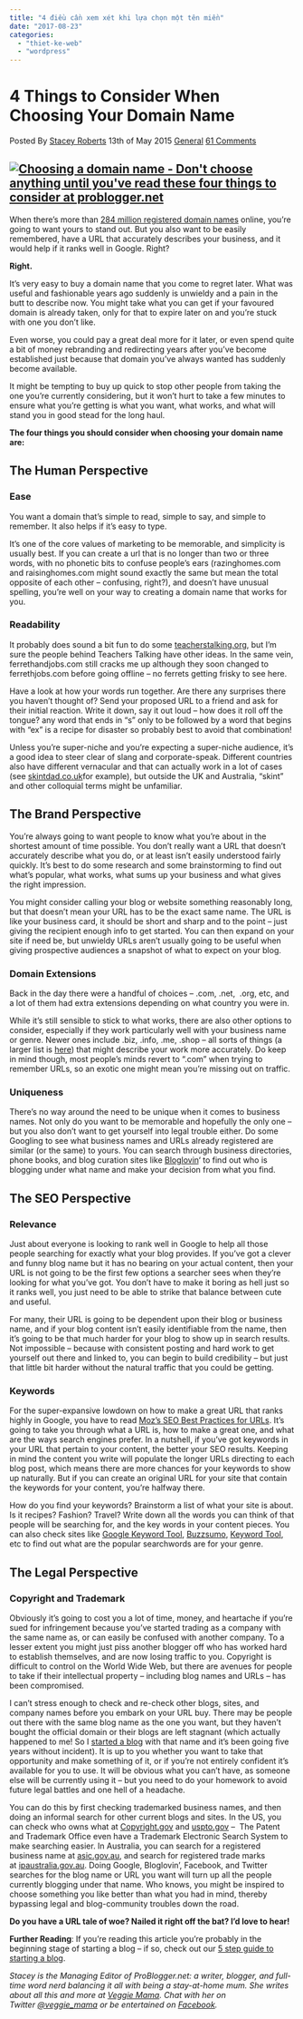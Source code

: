 ```yaml
---
title: "4 điều cần xem xét khi lựa chọn một tên miền"
date: "2017-08-23"
categories: 
  - "thiet-ke-web"
  - "wordpress"
---
```


# 4 Things to Consider When Choosing Your Domain Name

Posted By [Stacey Roberts](https://problogger.com/author/stacey/) 13th of May 2015 [General](https://problogger.com/category/general/)  [61 Comments](https://problogger.com/4-things-to-consider-when-choosing-your-domain-name/#disqus_thread)

## [![Choosing a domain name - Don't choose anything until you've read these four things to consider at problogger.net](/assets/images/Choosing-a-domain-name-Dont-choose-anything-until-youve-read-these-four-things-to-consider-at-problogger.net_.jpg)](https://problogger.com/wp-content/uploads/2015/04/Choosing-a-domain-name-Dont-choose-anything-until-youve-read-these-four-things-to-consider-at-problogger.net_.jpg)

When there’s more than [284 million registered domain names](http://tekeye.biz/2014/how-many-websites-are-there) online, you’re going to want yours to stand out. But you also want to be easily remembered, have a URL that accurately describes your business, and it would help if it ranks well in Google. Right?

**Right.**

It’s very easy to buy a domain name that you come to regret later. What was useful and fashionable years ago suddenly is unwieldy and a pain in the butt to describe now. You might take what you can get if your favoured domain is already taken, only for that to expire later on and you’re stuck with one you don’t like.

Even worse, you could pay a great deal more for it later, or even spend quite a bit of money rebranding and redirecting years after you’ve become established just because that domain you’ve always wanted has suddenly become available.

It might be tempting to buy up quick to stop other people from taking the one you’re currently considering, but it won’t hurt to take a few minutes to ensure what you’re getting is what you want, what works, and what will stand you in good stead for the long haul.

**The four things you should consider when choosing your domain name are:**

## The Human Perspective

### Ease

You want a domain that’s simple to read, simple to say, and simple to remember. It also helps if it’s easy to type.

It’s one of the core values of marketing to be memorable, and simplicity is usually best. If you can create a url that is no longer than two or three words, with no phonetic bits to confuse people’s ears (razinghomes.com and raisinghomes.com might sound exactly the same but mean the total opposite of each other – confusing, right?), and doesn’t have unusual spelling, you’re well on your way to creating a domain name that works for you.

### Readability

It probably does sound a bit fun to do some [teacherstalking.org](http://teacherstalking.org/), but I’m sure the people behind Teachers Talking have other ideas. In the same vein, ferrethandjobs.com still cracks me up although they soon changed to ferrethjobs.com before going offline – no ferrets getting frisky to see here.

Have a look at how your words run together. Are there any surprises there you haven’t thought of? Send your proposed URL to a friend and ask for their initial reaction. Write it down, say it out loud – how does it roll off the tongue? any word that ends in “s” only to be followed by a word that begins with “ex” is a recipe for disaster so probably best to avoid that combination!

Unless you’re super-niche and you’re expecting a super-niche audience, it’s a good idea to steer clear of slang and corporate-speak. Different countries also have different vernacular and that can actually work in a lot of cases (see [skintdad.co.uk](http://skintdad.co.uk/)for example), but outside the UK and Australia, “skint” and other colloquial terms might be unfamiliar.

## The Brand Perspective

You’re always going to want people to know what you’re about in the shortest amount of time possible. You don’t really want a URL that doesn’t accurately describe what you do, or at least isn’t easily understood fairly quickly. It’s best to do some research and some brainstorming to find out what’s popular, what works, what sums up your business and what gives the right impression.

You might consider calling your blog or website something reasonably long, but that doesn’t mean your URL has to be the exact same name. The URL is like your business card, it should be short and sharp and to the point – just giving the recipient enough info to get started. You can then expand on your site if need be, but unwieldy URLs aren’t usually going to be useful when giving prospective audiences a snapshot of what to expect on your blog.

### Domain Extensions

Back in the day there were a handful of choices – .com, .net,  .org, etc, and a lot of them had extra extensions depending on what country you were in.

While it’s still sensible to stick to what works, there are also other options to consider, especially if they work particularly well with your business name or genre. Newer ones include .biz, .info, .me, .shop – all sorts of things (a larger list is [here](https://www.name.com/domains)) that might describe your work more accurately. Do keep in mind though, most people’s minds revert to “.com” when trying to remember URLs, so an exotic one might mean you’re missing out on traffic.

### Uniqueness

There’s no way around the need to be unique when it comes to business names. Not only do you want to be memorable and hopefully the only one – but you also don’t want to get yourself into legal trouble either. Do some Googling to see what business names and URLs already registered are similar (or the same) to yours. You can search through business directories, phone books, and blog curation sites like [Bloglovin](http://www.bloglovin.com/)‘ to find out who is blogging under what name and make your decision from what you find.

## The SEO Perspective

### Relevance

Just about everyone is looking to rank well in Google to help all those people searching for exactly what your blog provides. If you’ve got a clever and funny blog name but it has no bearing on your actual content, then your URL is not going to be the first few options a searcher sees when they’re looking for what you’ve got. You don’t have to make it boring as hell just so it ranks well, you just need to be able to strike that balance between cute and useful.

For many, their URL is going to be dependent upon their blog or business name, and if your blog content isn’t easily identifiable from the name, then it’s going to be that much harder for your blog to show up in search results. Not impossible – because with consistent posting and hard work to get yourself out there and linked to, you can begin to build credibility – but just that little bit harder without the natural traffic that you could be getting.

### Keywords

For the super-expansive lowdown on how to make a great URL that ranks highly in Google, you have to read [Moz’s SEO Best Practices for URLs](https://moz.com/learn/seo/url). It’s going to take you through what a URL is, how to make a great one, and what are the ways search engines prefer. In a nutshell, if you’ve got keywords in your URL that pertain to your content, the better your SEO results. Keeping in mind the content you write will populate the longer URLs directing to each blog post, which means there are more chances for your keywords to show up naturally. But if you can create an original URL for your site that contain the keywords for your content, you’re halfway there.

How do you find your keywords? Brainstorm a list of what your site is about. Is it recipes? Fashion? Travel? Write down all the words you can think of that people will be searching for, and the key words in your content pieces. You can also check sites like [Google Keyword Tool](https://www.google.com.au/adwords/?channel=ha&sourceid=awo&subid=au-en-ha-aw-bkhp0~66033991638&gclid=CLCJ-N_XusUCFQRwvAod-ocAww), [Buzzsumo](http://buzzsumo.com/), [Keyword Tool](http://keywordtool.io/), etc to find out what are the popular searchwords are for your genre.

## The Legal Perspective

### Copyright and Trademark

Obviously it’s going to cost you a lot of time, money, and heartache if you’re sued for infringement because you’ve started trading as a company with the same name as, or can easily be confused with another company. To a lesser extent you might just piss another blogger off who has worked hard to establish themselves, and are now losing traffic to you. Copyright is difficult to control on the World Wide Web, but there are avenues for people to take if their intellectual property – including blog names and URLs – has been compromised.

I can’t stress enough to check and re-check other blogs, sites, and company names before you embark on your URL buy. There may be people out there with the same blog name as the one you want, but they haven’t bought the official domain or their blogs are left stagnant (which actually happened to me! So I [started a blog](https://problogger.com/how-to-start-a-blog/) with that name and it’s been going five years without incident). It is up to you whether you want to take that opportunity and make something of it, or if you’re not entirely confident it’s available for you to use. It will be obvious what you can’t have, as someone else will be currently using it – but you need to do your homework to avoid future legal battles and one hell of a headache.

You can do this by first checking trademarked business names, and then doing an informal search for other current blogs and sites. In the US, you can check who owns what at [Copyright.gov](http://copyright.gov/) and [uspto.gov](http://www.uspto.gov/trademarks-application-process/search-trademark-database) –  The Patent and Trademark Office even have a Trademark Electronic Search System to make searching easier. In Australia, you can search for a registered business name at [asic.gov.au](https://www.asic.gov.au/for-business/renewing-and-maintaining-your-business-name/search-a-business-name/), and search for registered trade marks at [ipaustralia.gov.au](http://www.ipaustralia.gov.au/get-the-right-ip/trade-marks/search-for-a-trade-mark/). Doing Google, Bloglovin’, Facebook, and Twitter searches for the blog name or URL you want will turn up all the people currently blogging under that name. Who knows, you might be inspired to choose something you like better than what you had in mind, thereby bypassing legal and blog-community troubles down the road.

**Do you have a URL tale of woe? Nailed it right off the bat? I’d love to hear!**

**Further Reading**: If you’re reading this article you’re probably in the beginning stage of starting a blog – if so, check out our [5 step guide to starting a blog](https://problogger.com/how-to-start-a-blog/).

_Stacey is the Managing Editor of ProBlogger.net: a writer, blogger, and full-time word nerd balancing it all with being a stay-at-home mum. She writes about all this and more at [Veggie Mama](http://theveggiemama.com/). Chat with her on Twitter [@veggie\_mama](https://twitter.com/veggie_mama) or be entertained on [Facebook](https://www.facebook.com/VeggieMama)._
